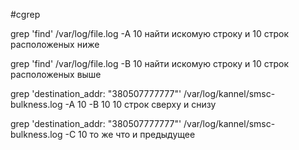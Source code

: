 #cgrep

grep 'find' /var/log/file.log -A 10 найти искомую строку и 10 строк расположеных ниже

grep 'find' /var/log/file.log -B 10 найти искомую строку и 10 строк расположеных выше 

grep 'destination_addr: "380507777777"' /var/log/kannel/smsc-bulkness.log -A 10 -B 10    10 строк сверху и снизу

grep 'destination_addr: "380507777777"' /var/log/kannel/smsc-bulkness.log -C 10          то же что и предыдущее
